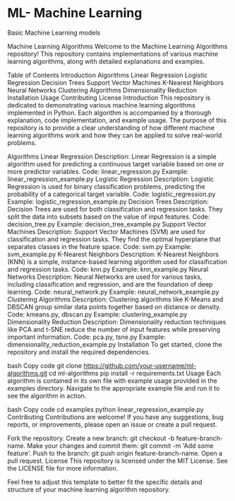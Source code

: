 # ML- Machine Learning
Basic Machine Learning models

Machine Learning Algorithms
Welcome to the Machine Learning Algorithms repository! This repository contains implementations of various machine learning algorithms, along with detailed explanations and examples.

Table of Contents
Introduction
Algorithms
Linear Regression
Logistic Regression
Decision Trees
Support Vector Machines
K-Nearest Neighbors
Neural Networks
Clustering Algorithms
Dimensionality Reduction
Installation
Usage
Contributing
License
Introduction
This repository is dedicated to demonstrating various machine learning algorithms implemented in Python. Each algorithm is accompanied by a thorough explanation, code implementation, and example usage. The purpose of this repository is to provide a clear understanding of how different machine learning algorithms work and how they can be applied to solve real-world problems.

Algorithms
Linear Regression
Description: Linear Regression is a simple algorithm used for predicting a continuous target variable based on one or more predictor variables.
Code: linear_regression.py
Example: linear_regression_example.py
Logistic Regression
Description: Logistic Regression is used for binary classification problems, predicting the probability of a categorical target variable.
Code: logistic_regression.py
Example: logistic_regression_example.py
Decision Trees
Description: Decision Trees are used for both classification and regression tasks. They split the data into subsets based on the value of input features.
Code: decision_tree.py
Example: decision_tree_example.py
Support Vector Machines
Description: Support Vector Machines (SVM) are used for classification and regression tasks. They find the optimal hyperplane that separates classes in the feature space.
Code: svm.py
Example: svm_example.py
K-Nearest Neighbors
Description: K-Nearest Neighbors (KNN) is a simple, instance-based learning algorithm used for classification and regression tasks.
Code: knn.py
Example: knn_example.py
Neural Networks
Description: Neural Networks are used for various tasks, including classification and regression, and are the foundation of deep learning.
Code: neural_network.py
Example: neural_network_example.py
Clustering Algorithms
Description: Clustering algorithms like K-Means and DBSCAN group similar data points together based on distance or density.
Code: kmeans.py, dbscan.py
Example: clustering_example.py
Dimensionality Reduction
Description: Dimensionality reduction techniques like PCA and t-SNE reduce the number of input features while preserving important information.
Code: pca.py, tsne.py
Example: dimensionality_reduction_example.py
Installation
To get started, clone the repository and install the required dependencies.

bash
Copy code
git clone https://github.com/your-username/ml-algorithms.git
cd ml-algorithms
pip install -r requirements.txt
Usage
Each algorithm is contained in its own file with example usage provided in the examples directory. Navigate to the appropriate example file and run it to see the algorithm in action.

bash
Copy code
cd examples
python linear_regression_example.py
Contributing
Contributions are welcome! If you have any suggestions, bug reports, or improvements, please open an issue or create a pull request.

Fork the repository.
Create a new branch: git checkout -b feature-branch-name.
Make your changes and commit them: git commit -m 'Add some feature'.
Push to the branch: git push origin feature-branch-name.
Open a pull request.
License
This repository is licensed under the MIT License. See the LICENSE file for more information.

Feel free to adjust this template to better fit the specific details and structure of your machine learning algorithm repository.







